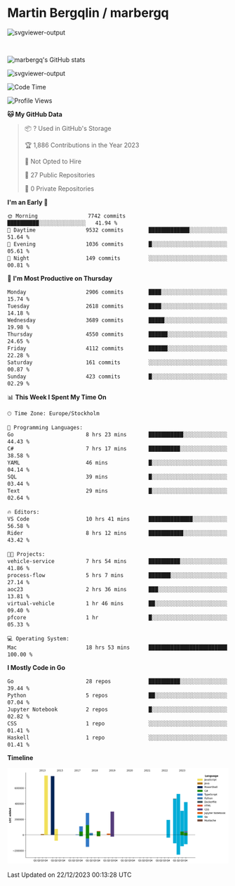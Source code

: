# Martin Bergqlin / marbergq

![svgviewer-output](https://user-images.githubusercontent.com/2405410/206014777-22d41ecb-c24f-421d-b7d9-bba2cb5bb0de.svg)

<br>

<!--- [![Martin's Week](https://github-readme-stats.vercel.app/api/wakatime?username=marbergq&theme=dark)](https://github.com/anuraghazra/github-readme-stats) -->

![marbergq's GitHub stats](https://github-readme-stats.vercel.app/api?username=marbergq&count_private=true&show_icons=true)

![svgviewer-output](https://wakatime.com/badge/user/3f0a2069-6683-4e19-9a4a-7d21ea815067.svg)

<!--START_SECTION:waka-->
![Code Time](http://img.shields.io/badge/Code%20Time-3%2C627%20hrs%2030%20mins-blue)

![Profile Views](http://img.shields.io/badge/Profile%20Views-0-blue)

**🐱 My GitHub Data** 

> 📦 ? Used in GitHub's Storage 
 > 
> 🏆 1,886 Contributions in the Year 2023
 > 
> 🚫 Not Opted to Hire
 > 
> 📜 27 Public Repositories 
 > 
> 🔑 0 Private Repositories 
 > 
**I'm an Early 🐤** 

```text
🌞 Morning                7742 commits        ██████████░░░░░░░░░░░░░░░   41.94 % 
🌆 Daytime                9532 commits        █████████████░░░░░░░░░░░░   51.64 % 
🌃 Evening                1036 commits        █░░░░░░░░░░░░░░░░░░░░░░░░   05.61 % 
🌙 Night                  149 commits         ░░░░░░░░░░░░░░░░░░░░░░░░░   00.81 % 
```
📅 **I'm Most Productive on Thursday** 

```text
Monday                   2906 commits        ████░░░░░░░░░░░░░░░░░░░░░   15.74 % 
Tuesday                  2618 commits        ████░░░░░░░░░░░░░░░░░░░░░   14.18 % 
Wednesday                3689 commits        █████░░░░░░░░░░░░░░░░░░░░   19.98 % 
Thursday                 4550 commits        ██████░░░░░░░░░░░░░░░░░░░   24.65 % 
Friday                   4112 commits        ██████░░░░░░░░░░░░░░░░░░░   22.28 % 
Saturday                 161 commits         ░░░░░░░░░░░░░░░░░░░░░░░░░   00.87 % 
Sunday                   423 commits         █░░░░░░░░░░░░░░░░░░░░░░░░   02.29 % 
```


📊 **This Week I Spent My Time On** 

```text
🕑︎ Time Zone: Europe/Stockholm

💬 Programming Languages: 
Go                       8 hrs 23 mins       ███████████░░░░░░░░░░░░░░   44.43 % 
C#                       7 hrs 17 mins       ██████████░░░░░░░░░░░░░░░   38.58 % 
YAML                     46 mins             █░░░░░░░░░░░░░░░░░░░░░░░░   04.14 % 
SQL                      39 mins             █░░░░░░░░░░░░░░░░░░░░░░░░   03.44 % 
Text                     29 mins             █░░░░░░░░░░░░░░░░░░░░░░░░   02.64 % 

🔥 Editors: 
VS Code                  10 hrs 41 mins      ██████████████░░░░░░░░░░░   56.58 % 
Rider                    8 hrs 12 mins       ███████████░░░░░░░░░░░░░░   43.42 % 

🐱‍💻 Projects: 
vehicle-service          7 hrs 54 mins       ██████████░░░░░░░░░░░░░░░   41.86 % 
process-flow             5 hrs 7 mins        ███████░░░░░░░░░░░░░░░░░░   27.14 % 
aoc23                    2 hrs 36 mins       ███░░░░░░░░░░░░░░░░░░░░░░   13.81 % 
virtual-vehicle          1 hr 46 mins        ██░░░░░░░░░░░░░░░░░░░░░░░   09.40 % 
pfcore                   1 hr                █░░░░░░░░░░░░░░░░░░░░░░░░   05.33 % 

💻 Operating System: 
Mac                      18 hrs 53 mins      █████████████████████████   100.00 % 
```

**I Mostly Code in Go** 

```text
Go                       28 repos            ██████████░░░░░░░░░░░░░░░   39.44 % 
Python                   5 repos             ██░░░░░░░░░░░░░░░░░░░░░░░   07.04 % 
Jupyter Notebook         2 repos             █░░░░░░░░░░░░░░░░░░░░░░░░   02.82 % 
CSS                      1 repo              ░░░░░░░░░░░░░░░░░░░░░░░░░   01.41 % 
Haskell                  1 repo              ░░░░░░░░░░░░░░░░░░░░░░░░░   01.41 % 
```



**Timeline**

![Lines of Code chart](https://raw.githubusercontent.com/marbergq/marbergq/main/assets/bar_graph.png)


 Last Updated on 22/12/2023 00:13:28 UTC
<!--END_SECTION:waka-->
